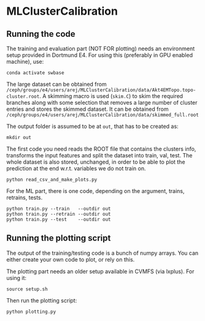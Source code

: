 # MLClusterCalibration

## Running the code

The training and evaluation part (NOT FOR plotting) needs an environment setup provided in Dortmund E4. For using this (preferably in GPU enabled machine), use:
```
conda activate swbase
```

The large dataset can be obtained from `/ceph/groups/e4/users/arej/MLClusterCalibration/data/Akt4EMTopo.topo-cluster.root`. A skimming macro is used (`skim.C`) to skim the required branches along with some selection that removes a large number of cluster entries and stores the skimmed dataset. It can be obtained from `/ceph/groups/e4/users/arej/MLClusterCalibration/data/skimmed_full.root`

The output folder is assumed to be at `out`, that has to be created as:
```
mkdir out
```

The first code you need reads the ROOT file that contains the clusters info, transforms the input features and split the dataset into train, val, test.
The whole dataset is also stored, unchanged, in order to be able to plot the prediction at the end w.r.t. variables we do not train on.
```
python read_csv_and_make_plots.py
```


For the ML part, there is one code, depending on the argument, trains, retrains, tests.

```
python train.py --train   --outdir out
python train.py --retrain --outdir out
python train.py --test    --outdir out
```


## Running the plotting script

The output of the training/testing code is a bunch of numpy arrays. You can either create your own code to plot, or rely on this.

The plotting part needs an older setup available in CVMFS (via lxplus). For using it:
```
source setup.sh
```

Then run the plotting script:
```
python plotting.py
```
